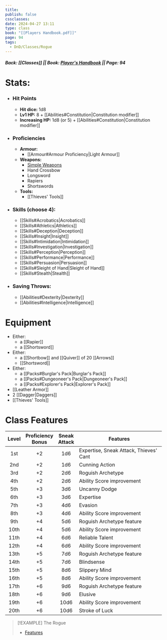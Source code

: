 ```yaml
---
title: 
publish: false
cssclasses: 
date: 2024-04-27 13:11
type: class
book: "[[Players Handbook.pdf]]"
page: 94
tags:
  - DnD/Classes/Rogue
---
```

##### Back: [[Classes]] || Book: [Player's Handbook](https://drive.google.com/drive/folders/1O5bhpYizcIT5xxAoLOuzCRht_PVS7VSG?usp=sharing) || Page: 94

# Stats:
- ### Hit Points
	- **Hit dice:** 1d8
	- **Lv1 HP:** 8 + [[Abilities#Constitution|Constitution modifier]]
	- **Increasing HP:** 1d8 (or 5) + [[Abilities#Constitution|Constitution modifier]]
- ### Proficiencies
	- **Armour:** 
		- [[Armour#Armour Proficiency|Light Armour]]
	- **Weapons:** 
		- [Simple Weapons](https://benl0.github.io/The-Editors-Dungeon/tags/DnD/Weapons/Simple)
		- Hand Crossbow
		- Longsword
		- Rapiers
		- Shortswords
	- **Tools:** 
		- [[Thieves' Tools]]
- ### Skills (choose 4):
	- [[Skills#Acrobatics|Acrobatics]]
	- [[Skills#Athletics|Athletics]]
	- [[Skills#Deception|Deception]]
	- [[Skills#Insight|Insight]]
	- [[Skills#Intimidation|Intimidation]]
	- [[Skills#Investigation|Investigation]]
	- [[Skills#Perception|Perception]]
	- [[Skills#Performance|Performance]]
	- [[Skills#Persuasion|Persuasion]]
	- [[Skills#Sleight of Hand|Sleight of Hand]]
	- [[Skills#Stealth|Stealth]]
- ### Saving Throws:
	- [[Abilities#Dexterity|Dexterity]]
	- [[Abilities#Intelligence|Intelligence]]
# Equipment
- Either:
	- a [[Rapier]]
	- a [[Shortsword]]
- Either:
	- a [[Shortbow]] and [[Quiver]] of 20 [[Arrows]]
	- [[Shortsword]]
- Either:
	- a [[Packs#Burglar's Pack|Burglar's Pack]]
	- a [[Packs#Dungeoneer's Pack|Dungeoneer's Pack]]
	- a [[Packs#Explorer's Pack|Explorer's Pack]]
- [[Leather Armor]]
- 2 [[Dagger|Daggers]]
- [[Thieves' Tools]]

# Class Features

| Level | Proficiency<br>Bonus | Sneak <br>Attack | Features                               |
| :---: | :------------------: | :--------------: | -------------------------------------- |
|  1st  |          +2          |       1d6        | Expertise, Sneak Attack, Thieves' Cant |
|  2nd  |          +2          |       1d6        | Cunning Action                         |
|  3rd  |          +2          |       2d6        | Roguish Archetype                      |
|  4th  |          +2          |       2d6        | Ability Score improvement              |
|  5th  |          +3          |       3d6        | Uncanny Dodge                          |
|  6th  |          +3          |       3d6        | Expertise                              |
|  7th  |          +3          |       4d6        | Evasion                                |
|  8th  |          +3          |       4d6        | Ability Score improvement              |
|  9th  |          +4          |       5d6        | Roguish Archetype feature              |
| 10th  |          +4          |       5d6        | Ability Score improvement              |
| 11th  |          +4          |       6d6        | Reliable Talent                        |
| 12th  |          +4          |       6d6        | Ability Score improvement              |
| 13th  |          +5          |       7d6        | Roguish Archetype feature              |
| 14th  |          +5          |       7d6        | Blindsense                             |
| 15th  |          +5          |       8d6        | Slippery Mind                          |
| 16th  |          +5          |       8d6        | Ability Score improvement              |
| 17th  |          +6          |       9d6        | Roguish Archetype feature              |
| 18th  |          +6          |       9d6        | Elusive                                |
| 19th  |          +6          |       10d6       | Ability Score improvement              |
| 20th  |          +6          |       10d6       | Stroke of Luck                         |


> [!EXAMPLE] The Rogue
> - [Features](https://benl0.github.io/The-Editors-Dungeon/tags/DnD/Features/Rogue)


